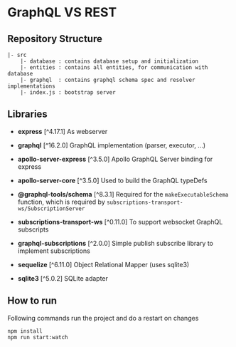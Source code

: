 # GraphQL VS REST

## Repository Structure

```
|- src
    |- database : contains database setup and initialization
    |- entities : contains all entities, for communication with database
    |- graphql  : contains graphql schema spec and resolver implementations
    |- index.js : bootstrap server
```

## Libraries

* **express** [^4.17.1]
As webserver

* **graphql** [^16.2.0]
GraphQL implementation (parser, executor, ...)

* **apollo-server-express** [^3.5.0]
Apollo GraphQL Server binding for express

* **apollo-server-core** [^3.5.0]
Used to build the GraphQL typeDefs

* **@graphql-tools/schema** [^8.3.1]
Required for the `makeExecutableSchema` function, which is required by `subscriptions-transport-ws/SubscriptionServer`

* **subscriptions-transport-ws** [^0.11.0]
To support websocket GraphQL subscripts

* **graphql-subscriptions** [^2.0.0]
Simple publish subscribe library to implement subscriptions

* **sequelize** [^6.11.0]
Object Relational Mapper (uses sqlite3)

* **sqlite3** [^5.0.2]
SQLite adapter

## How to run

Following commands run the project and do a restart on changes

```shell
npm install
npm run start:watch
```